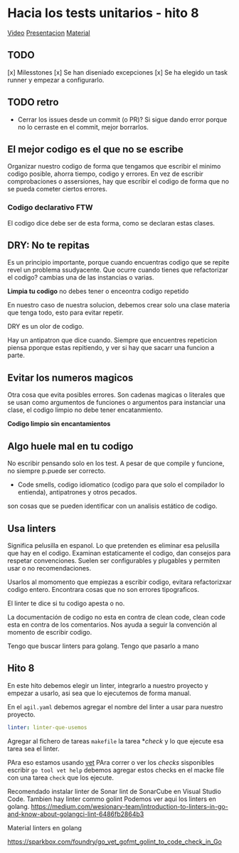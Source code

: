 # Hacia los tests unitarios - hito 8

[Video](https://www.youtube.com/watch?v=JKXykxpG_0o)
[Presentacion](https://jj.github.io/curso-tdd/preso/hacia-tests-unitarios.html)
[Material](https://jj.github.io/curso-tdd/temas/hacia-tests-unitarios)

## TODO
[x] Milesstones
[x] Se han diseniado excepciones
[x] Se ha elegido un task runner y empezar a configurarlo.

## TODO retro
- Cerrar los issues desde un commit (o PR)? Si sigue dando error porque no lo cerraste en el commit, mejor borrarlos.

## El mejor codigo es el que no se escribe

Organizar nuestro codigo de forma que tengamos que escribir el minimo codigo posible, ahorra tiempo, codigo y errores.
En vez de escribir comprobaciones o assersiones, hay que escribir el codigo de forma que no se pueda cometer ciertos errores.

### Codigo declarativo FTW
El codigo dice debe ser de esta forma, como se declaran estas clases.

## DRY: No te repitas
Es un principio importante, porque cuando encuentras codigo que se repite revel un problema ssudyacente. 
Que ocurre cuando tienes que refactorizar el codigo? cambias una de las instancias o varias.

**Limpia tu codigo** no debes tener o enceontra codigo repetido

En nuestro caso de nuestra solucion, debemos crear solo una clase materia que tenga todo, esto para evitar repetir.

DRY es un olor de codigo.

Hay un antipatron que dice cuando.
Siempre que encuentres repeticion piensa pporque estas repitiendo, y ver si hay que sacarr una funcion a parte.

## Evitar los numeros magicos
Otra cosa que evita posibles errores. Son cadenas magicas o literales que se usan como argumentos de funciones o argumentos para instanciar una clase, el codigo limpio no debe tener encatanmiento.

**Codigo limpio sin encantamientos**


## Algo huele mal en tu codigo
No escribir pensando solo en los test. 
A pesar de que compile y funcione, no siempre p.puede ser correcto.
- Code smells, codigo idiomatico (codigo para que solo el compilador lo entienda), antipatrones y otros pecados.

son cosas que se pueden identificar con un analisis estático de codigo.

## Usa linters
Significa pelusilla en espanol.
Lo que pretenden es eliminar esa pelusilla que hay en el codigo.
Examinan estaticamente el codigo, dan consejos para respetar convenciones.
Suelen ser configurables y plugables y permiten usar o no recomendaciones.

Usarlos al momomento que empiezas a escribir codigo, evitara refactorizxar codigo entero.
Encontrara cosas que no son errores tipograficos.

El linter te dice si tu codigo apesta o no.

La documentación de codigo no esta en contra de clean code, clean code esta en contra de los comentarios.
Nos ayuda a seguir la convención al momento de escribir codigo.

Tengo que buscar linters para golang. Tengo que pasarlo a mano 


## Hito 8
En este hito debemos elegir un linter, integrarlo a nuestro proyecto y empezar a usarlo, asi sea que lo ejecutemos de forma manual.

En el `agil.yaml` debemos agregar el nombre del linter a usar para nuestro proyecto.

```yaml
linter: linter-que-usemos
```
Agregar al fichero de tareas `makefile` la tarea **check* y lo que ejecute esa tarea sea el linter.

PAra eso estamos usando [vet](https://golang.org/pkg/cmd/vet/)
PAra correr o ver los _checks_ sisponibles escribir `go tool vet help`
debemos agregar estos checks en el macke file con una tarea `check` que los ejecute.

Recomendado instalar linter de Sonar lint de SonarCube en Visual Studio Code.
Tambien hay linter commo golint
Podemos ver aqui los linters en golang.
https://medium.com/wesionary-team/introduction-to-linters-in-go-and-know-about-golangci-lint-6486fb2864b3

Material linters en golang

https://sparkbox.com/foundry/go_vet_gofmt_golint_to_code_check_in_Go
 